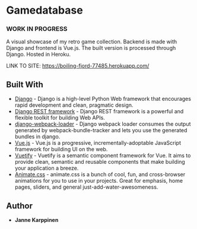 # Gamedatabase
### WORK IN PROGRESS
A visual showcase of my retro game collection. Backend is made with Django and frontend is Vue.js. The built version is processed through Django. Hosted in Heroku.

LINK TO SITE: https://boiling-fjord-77485.herokuapp.com/

## Built With

* [Django](https://github.com/django/django) - Django is a high-level Python Web framework that encourages rapid development and clean, pragmatic design.
* [Django REST framework](https://github.com/encode/django-rest-framework) - Django REST framework is a powerful and flexible toolkit for building Web APIs.
* [django-webpack-loader](https://github.com/owais/django-webpack-loader) - Django webpack loader consumes the output generated by webpack-bundle-tracker and lets you use the generated bundles in django.
* [Vue.js](https://github.com/vuejs/vue) - Vue.js is a progressive, incrementally-adoptable JavaScript framework for building UI on the web.
* [Vuetify](https://github.com/vuetifyjs/vuetify) - Vuetify is a semantic component framework for Vue. It aims to provide clean, semantic and reusable components that make building your application a breeze.
* [Animate.css](https://github.com/daneden/animate.css) - animate.css is a bunch of cool, fun, and cross-browser animations for you to use in your projects. Great for emphasis, home pages, sliders, and general just-add-water-awesomeness.
## Author

* **Janne Karppinen**
